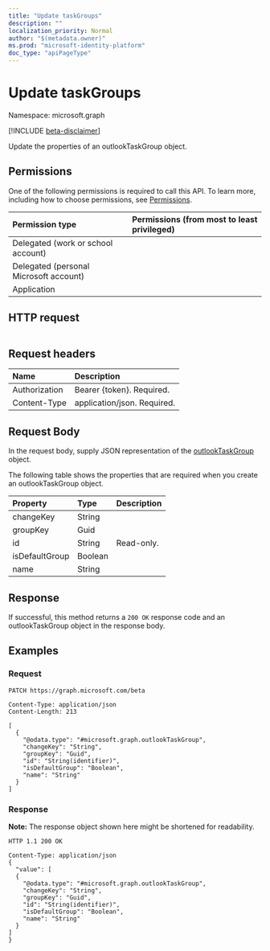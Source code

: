 ```yaml
---
title: "Update taskGroups"
description: ""
localization_priority: Normal
author: "$(metadata.owner)"
ms.prod: "microsoft-identity-platform"
doc_type: "apiPageType"
---
```


# Update taskGroups

Namespace: microsoft.graph

[!INCLUDE [beta-disclaimer](../../includes/beta-disclaimer.md)]

Update the properties of an outlookTaskGroup object.

## Permissions

One of the following permissions is required to call this API. To learn more, including how to choose permissions, see [Permissions](/graph/permissions-reference).

| Permission type                        | Permissions (from most to least privileged) |
| :------------------------------------- | :------------------------------------------ |
| Delegated (work or school account)     |                                             |
| Delegated (personal Microsoft account) |                                             |
| Application                            |                                             |

## HTTP request

<!-- {
  "blockType": "ignored"
}
-->

```http

```

## Request headers

| Name          | Description                 |
| :------------ | :-------------------------- |
| Authorization | Bearer {token}. Required.   |
| Content-Type  | application/json. Required. |

## Request Body

In the request body, supply JSON representation of the [outlookTaskGroup](../resources/-outlooktaskgroup.md) object.

<!-- Actions and Functions -->

<!-- CRUD Methods -->

The following table shows the properties that are required when you create an outlookTaskGroup object.

| Property       | Type    | Description |
| :------------- | :------ | :---------- |
| changeKey      | String  |             |
| groupKey       | Guid    |             |
| id             | String  | Read-only.  |
| isDefaultGroup | Boolean |             |
| name           | String  |             |

## Response

If successful, this method returns a `200 OK` response code and an outlookTaskGroup object in the response body.

## Examples

### Request

<!-- {
  "blockType": "request",
  "name": "update_taskgroups"
}
-->

```http
PATCH https://graph.microsoft.com/beta

Content-Type: application/json
Content-Length: 213

[
  {
    "@odata.type": "#microsoft.graph.outlookTaskGroup",
    "changeKey": "String",
    "groupKey": "Guid",
    "id": "String(identifier)",
    "isDefaultGroup": "Boolean",
    "name": "String"
  }
]

```

### Response

**Note:** The response object shown here might be shortened for readability.

<!-- {
  "blockType": "response",
  "truncated": true,
  "@odata.type": "$(this.ReturnTypeFullName)"
}
-->

```http
HTTP 1.1 200 OK

Content-Type: application/json
{
  "value": [
  {
    "@odata.type": "#microsoft.graph.outlookTaskGroup",
    "changeKey": "String",
    "groupKey": "Guid",
    "id": "String(identifier)",
    "isDefaultGroup": "Boolean",
    "name": "String"
  }
]
}

```
